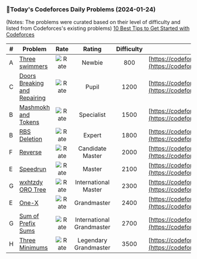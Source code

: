 ### 🌟Today's Codeforces Daily Problems (2024-01-24)
(Notes: The problems were curated based on their level of difficulty and listed from Codeforces's existing problems)
[10 Best Tips to Get Started with Codeforces](https://github.com/ika9810/Codeforces-Daily-Problems/blob/main/10%20Best%20Tips%20to%20Get%20Started%20with%20Codeforces.md)

| # | Problem | Rate| Rating | Difficulty | Contest |
|---| ----- | :--------: | :----------: | :----------: | ---------- |
|A|[Three swimmers](https://codeforces.com/contest/1492/problem/A)|![Rate](https://img.shields.io/badge/Newbie-800-lightgrey)|Newbie|800|[https://codeforces.com/contest/1492](https://codeforces.com/contest/1492)|
|C|[Doors Breaking and Repairing](https://codeforces.com/contest/1102/problem/C)|![Rate](https://img.shields.io/badge/Pupil-1200-brightgreen)|Pupil|1200|[https://codeforces.com/contest/1102](https://codeforces.com/contest/1102)|
|B|[Mashmokh and Tokens](https://codeforces.com/contest/415/problem/B)|![Rate](https://img.shields.io/badge/Specialist-1500-9cf)|Specialist|1500|[https://codeforces.com/contest/415](https://codeforces.com/contest/415)|
|B|[RBS Deletion](https://codeforces.com/contest/1488/problem/B)|![Rate](https://img.shields.io/badge/Expert-1800-blue)|Expert|1800|[https://codeforces.com/contest/1488](https://codeforces.com/contest/1488)|
|F|[Reverse](https://codeforces.com/contest/1618/problem/F)|![Rate](https://img.shields.io/badge/Candidate%20Master-2000-blueviolet)|Candidate Master|2000|[https://codeforces.com/contest/1618](https://codeforces.com/contest/1618)|
|E|[Speedrun](https://codeforces.com/contest/1863/problem/E)|![Rate](https://img.shields.io/badge/Master-2100-orange)|Master|2100|[https://codeforces.com/contest/1863](https://codeforces.com/contest/1863)|
|G|[wxhtzdy ORO Tree](https://codeforces.com/contest/1878/problem/G)|![Rate](https://img.shields.io/badge/International%20Master-2300-orange)|International Master|2300|[https://codeforces.com/contest/1878](https://codeforces.com/contest/1878)|
|E|[One-X](https://codeforces.com/contest/1905/problem/E)|![Rate](https://img.shields.io/badge/Grandmaster-2400-red)|Grandmaster|2400|[https://codeforces.com/contest/1905](https://codeforces.com/contest/1905)|
|G|[Sum of Prefix Sums](https://codeforces.com/contest/1303/problem/G)|![Rate](https://img.shields.io/badge/International%20Grandmaster-2700-red)|International Grandmaster|2700|[https://codeforces.com/contest/1303](https://codeforces.com/contest/1303)|
|H|[Three Minimums](https://codeforces.com/contest/1654/problem/H)|![Rate](https://img.shields.io/badge/Legendary%20Grandmaster-3500-red)|Legendary Grandmaster|3500|[https://codeforces.com/contest/1654](https://codeforces.com/contest/1654)|
